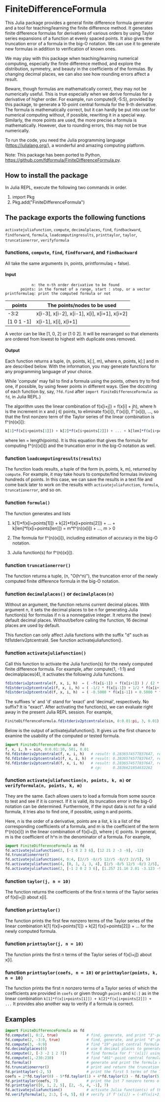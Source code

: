 # FiniteDifferenceFormula

This Julia package provides a general finite difference formula generator and a tool
for teaching/learning the finite difference method. It generates finite difference
formulas for derivatives of various orders by using Taylor series expansions of a
function at evenly spaced points. It also gives the truncation error of a formula
in the big-O notation. We can use it to generate new formulas in addition to
verification of known ones.

We may play with this package when teaching/learning numerical computing, especially
the finite difference method, and explore the distribution, symmetry, and beauty in
the coefficients of the formulas. By changing decimal places, we can also see how
rounding errors affect a result.

Beware, though formulas are mathematically correct, they may not be numerically useful.
This is true especially when we derive formulas for a derivative of higher order. For
example, run compute(9,-5:5), provided by this package, to generate a 10-point
central formula for the 9-th derivative. The formula is mathematically correct, but it
can hardly be put into use for numerical computing without, if possible, rewriting it
in a special way. Similarly, the more points are used, the more precise a formula
is mathematically. However, due to rounding errors, this may not be true numerically.

To run the code, you need the Julia programming language (https://julialang.org/), a
wonderful and amazing computing platform.

Note: This package has been ported to Python, https://github.com/fdformula/FiniteDifferenceFormula.py.

## How to install the package
In Julia REPL, execute the following two commands in order.

1. import Pkg
1. Pkg.add("FiniteDifferenceFormula")

## The package exports the following functions
```activatejuliafunction```, ```compute```, ```decimalplaces```, ```find```, ```findbackward```,
```findforward```, ```formula```, ```loadcomputingresults```, ```printtaylor```, ```taylor```,
```truncationerror```, ```verifyformula```

### functions, ```compute```, ```find```, ```findforward```, and ```findbackward```
All take the same arguments (n, points, printformulaq = false).

#### Input
```
            n: the n-th order derivative to be found
       points: in the format of a range, start : stop, or a vector
printformulaq: print the computed formula or not
```

|   points     |   The points/nodes to be used                  |
|   ---------- | ---------------------------------------------- |
|   -3:2       |   x[i-3], x[i-2], x[i-1], x[i], x[i+1], x[i+2] |
|   [1 0 1 -1] |   x[i-1], x[i], x[i+1]                         |

A vector can be like [1, 0, 2] or [1 0 2]. It will be rearranged so that elements are ordered
from lowest to highest with duplicate ones removed.

#### Output
Each function returns a tuple, (n, points, k[:], m), where n, points, k[:] and m are described below.
With the information, you may generate functions for any programming language of your choice.

While 'compute' may fail to find a formula using the points, others try to find one, if possible,
by using fewer points in different ways. (See the docstring of each function by, say,
```?fd.find``` after ```import FiniteDifferenceFormula as fd```, in Julia REPL.)

The algorithm uses the linear combination of f(x[i+j]) = f(x[i] + jh), where h is the increment
in x and j ∈ points, to eliminate f(x[i]), f'(x[i]), f''(x[i]), ..., so that the first nonzero
term of the Taylor series of the linear combination is f^(n)(x[i]):

```Julia
k[1]*f(x[i+points[1]]) + k[2]*f(x[i+points[2]]) + ... + k[len]*f(x[i+points[len]]) = m*f^(n)(x[i]) + ..., m > 0
```

where len = length(points). It is this equation that gives the formula for computing f^(n)(x[i])
and the truncation error in the big-O notation as well.

### function ```loadcomputingresults(results)```
The function loads results, a tuple of the form (n, points, k, m), returned by ```compute```.
For example, it may take hours to compute/find formulas invloving hundreds of points. In this
case, we can save the results in a text file and come back later to work on the results
with ```activatejuliafunction```, ```formula```, ```truncationerror```, and so on.

### function ```formula()```
The function generates and lists

1. k[1]\*f(x[i+points[1]]) + k[2]\*f(x[i+points[2]]) + ... + k[len]\*f(x[i+points[len]])
       = m\*f^(n)(x[i]) + ..., m > 0

1. The formula for f^(n)(x[i]), including estimation of accuracy in the big-O notation.

1. Julia function(s) for f^(n)(x[i]).

### function ```truncationerror()```
The function returns a tuple, (n, "O(h^n)"), the truncation error of the newly computed finite
difference formula in the big-O notation.

### function ```decimalplaces()``` or ```decimalplaces(n)```
Without an argument, the function returns current decimal places. With argument n, it sets the
decimal places to be n for generating Julia function(s) for formulas if n is a nonnegative
integer. It returns the (new) default decimal places. Without/before calling the function, 16
decimal places are used by default.

This function can only affect Julia functions with the suffix "d" such as fd1stderiv2ptcentrald.
See function activatejuliafunction().

### function ```activatejuliafunction()```
Call this function to activate the Julia function(s) for the newly computed finite
difference formula. For example, after compute(1, -1:1) and decimalplaces(4), it activates the
following Julia functions.

```Julia
fd1stderiv2ptcentrale(f, x, i, h)  = ( -f(x[i-1]) + f(x[i+1]) ) / (2 * h)
fd1stderiv2ptcentrale1(f, x, i, h) = ( -1/2 * f(x[i-1]) + 1/2 * f(x[i+1]) ) / h
fd1stderiv2ptcentrald(f, x, i, h)  = ( -0.5000 * f(x[i-1]) + 0.5000 * f(x[i+1]) ) / h
```
The suffixes 'e' and 'd' stand for 'exact' and 'decimal', respectively. No suffix? It is "exact".
After activating the function(s), we can evaluate right away in the present Julia REPL session. For example,

```Julia
FiniteDifferenceFormula.fd1stderiv2ptcentrale(sin, 0:0.01:pi, 3, 0.01)
```
Below is the output of activatejuliafunction(). It gives us the first chance to examine the usability
of the computed or tested formula.

```Julia
import FiniteDifferenceFormula as fd
f, x, i, h = sin, 0:0.01:10, 501, 0.01
fd.fd1stderiv2ptcentrale(f, x, i, h)   # result: 0.2836574577837647, relative error = 0.00166666%
fd.fd1stderiv2ptcentrale1(f, x, i, h)  # result: 0.2836574577837647, relative error = 0.00166666%
fd.fd1stderiv2ptcentrald(f, x, i, h)   # result: 0.2836574577837647, relative error = 0.00166666%
                                       # cp:     0.2836621854632262
```

### function ```activatejuliafunction(n, points, k, m)``` or ```verifyformula(n, points, k, m)```
They are the same. Each allows users to load a formula from some source to test and see if it is correct.
If it is valid, its truncation error in the big-O notation can be determined. Furthermore, if the input
data is not for a valid formula, it tries also to find one, if possible, using n and points.

Here, n is the order of a derivative, points are a list, k is a list of the corresponding
coefficients of a formula, and m is the coefficient of the term f^(n)(x[i]) in the linear
combination of f(x[i+j]), where j ∈ points. In general, m is the coefficient of h^n in the
denominator of a formula. For example,

```Julia
import FiniteDifferenceFormula as fd
fd.activatejuliafunction(2, [-1 0 2 3 6], [12 21 2 -3 -9], -12)
fd.truncationerror()
fd.activatejuliafunction(4, 0:4, [2//5 -8//5 12//5 -8//3 2//5], 5)
fd.activatejuliafunction(4, [0, 1, 2, 3, 4], [2/5 -8/5 12/5 -8/3 2/5], 5)
fd.activatejuliafunction(2, [-1 2 0 2 3 6], [1.257 21.16 2.01 -3.123 -9.5], -12)
```

### function ```taylor(j, n = 10)```
The function returns the coefficients of the first n terms of the Taylor series of f(x[i+j])
about x[i].

### function ```printtaylor()```
The function prints the first few nonzero terms of the Taylor series of the linear combination
k[1] f(x[i+points[1]]) + k[2] f(x[i+points[2]]) + ... for the newly computed formula.

### function ```printtaylor(j, n = 10)```
The function prints the first n terms of the Taylor series of f(x[i+j]) about x[i].

### function ```printtaylor(coefs, n = 10)``` or ```printtaylor(points, k, n = 10)```
The function prints the first n nonzero terms of a Taylor series of which the coefficients are
provided in ```coefs``` or given through ```points``` and ```k[:]``` as in the linear combination
```k[1]*f(x[i+points[1]]) + k[2]*f(x[i+points[2]]) + ...``` It provides also another way
to verify if a formula is correct.

## Examples

```Julia
import FiniteDifferenceFormula as fd
fd.compute(1, 0:2, true)             # find, generate, and print "3"-point forward formula for f'(x[i])
fd.compute(2, -3:0, true)            # find, generate, and print "4"-point backward formula for f''(x[i])
fd.compute(3, -9:9)                  # find "19"-point central formula for f'''(x[i])
fd.decimalplaces(6)                  # use 6 decimal places to generate Julia functions of computed formulas
fd.compute(2, [-3 -2 1 2 7])         # find formula for f''(x[i]) using points x[i+j], j = -3, -2, 1, 2, and 7
fd.compute(1,-230:230)               # find "461"-point central formula for f'(x[i]). it may take hours!
fd.formula()                         # generate and print the formula computed last time you called compute(...)
fd.truncationerror()                 # print and return the truncation error of the newly computed formula
fd.printtaylor(-2, 5)                # print the first 5 terms of the Taylor series of f(x[i-2]) about x[i]
coefs = 2*fd.taylor(0) - 5*fd.taylor(1) + 4*fd.taylor(2) - fd.taylor(5);
fd.printtaylor(coefs, 7)             # print the 1st 7 nonzero terms of the Taylor series of 2f(x[i]) - 5f(x[i+1]) + 4f(x[i+2]) - f(x[i+5])
fd.printtaylor([0, 1, 2, 5], [2, -5, 4, -1], 7)
fd.activatejuliafunction()           # activate Julia function(s) of the newly computed formula in present REPL session
fd.verifyformula(1, 2:3, [-4, 5], 6) # verify if f'(x[i]) = (-4f(x[i+2] + 5f(x[i+3)) / (6h) is a valid formula
```
